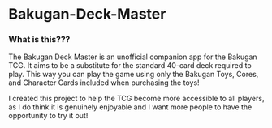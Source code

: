 # Bakugan-Deck-Master
### What is this???
The Bakugan Deck Master is an unofficial companion app for the Bakugan TCG.
It aims to be a substitute for the standard 40-card deck required to play. This way you can play the game using only the Bakugan Toys, Cores, and Character Cards included when purchasing the toys!

I created this project to help the TCG become more accessible to all players, as I do think it is genuinely enjoyable and I want more people to have the opportunity to try it out!
